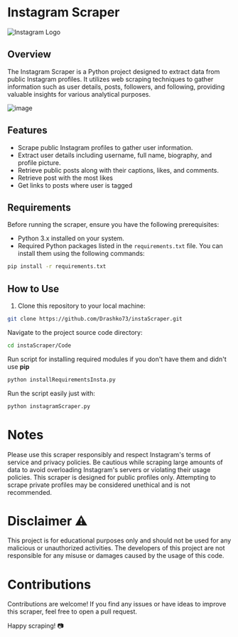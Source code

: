 # Instagram Scraper

![Instagram Logo](https://www.instagram.com/static/images/ico/favicon-192.png/68d99ba29cc8.png)

## Overview

The Instagram Scraper is a Python project designed to extract data from public Instagram profiles. It utilizes web scraping techniques to gather information such as user details, posts, followers, and following, providing valuable insights for various analytical purposes.

![image](https://github.com/Drashko73/instaScraper/assets/103207855/1e4ecbca-0358-4d55-84a6-e66199554268)


## Features

- Scrape public Instagram profiles to gather user information.
- Extract user details including username, full name, biography, and profile picture.
- Retrieve public posts along with their captions, likes, and comments.
- Retrieve post with the most likes
- Get links to posts where user is tagged

## Requirements

Before running the scraper, ensure you have the following prerequisites:

- Python 3.x installed on your system.
- Required Python packages listed in the `requirements.txt` file.
  You can install them using the following commands:

```bash
pip install -r requirements.txt
```

## How to Use

1. Clone this repository to your local machine:

```bash
git clone https://github.com/Drashko73/instaScraper.git
```

Navigate to the project source code directory:

```bash
cd instaScraper/Code
```

Run script for installing required modules if you don't have them and didn't use **pip**
```bash
python installRequirementsInsta.py
```

Run the script easily just with:
```bash
python instagramScraper.py
```

# Notes

Please use this scraper responsibly and respect Instagram's terms of service and privacy policies.
Be cautious while scraping large amounts of data to avoid overloading Instagram's servers or violating their usage policies.
This scraper is designed for public profiles only. Attempting to scrape private profiles may be considered unethical and is not recommended.

# Disclaimer ⚠️
This project is for educational purposes only and should not be used for any malicious or unauthorized activities.
The developers of this project are not responsible for any misuse or damages caused by the usage of this code.

# Contributions

Contributions are welcome! If you find any issues or have ideas to improve this scraper, feel free to open a pull request.

Happy scraping! 📷
